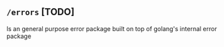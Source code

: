 ## `/errors` [TODO]

Is an general purpose error package built on top of golang's internal error package